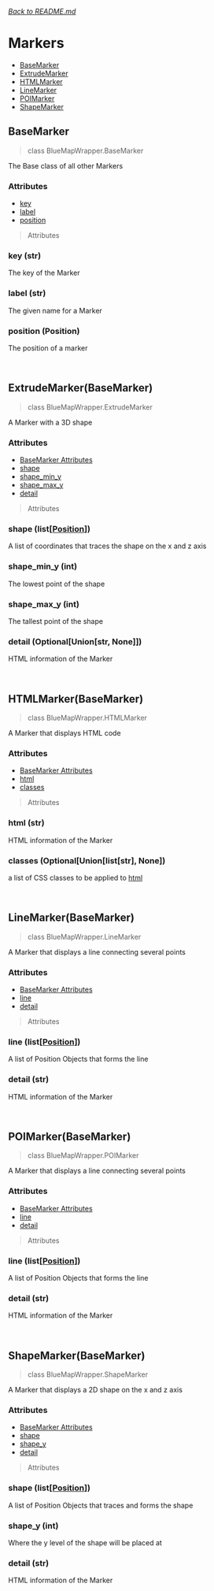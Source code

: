 *[<u>Back to README.md</u>](../README.md)*
# Markers
 - [BaseMarker](#basemarker)
 - [ExtrudeMarker](#extrudemarkerbasemarker)
 - [HTMLMarker](#htmlmarkerbasemarker)
 - [LineMarker](#linemarkerbasemarker)
 - [POIMarker](#poimarkerbasemarker)
 - [ShapeMarker](#shapemarkerbasemarker)

## BaseMarker
> class BlueMapWrapper.BaseMarker

The Base class of all other Markers
### Attributes
 - [key](#key-str)
 - [label](#label-str)
 - [position](#position-position)

> Attributes
### key (str)
The key of the Marker
### label (str)
The given name for a Marker
### position (Position)
The position of a marker

<br/>

## ExtrudeMarker(BaseMarker)
> class BlueMapWrapper.ExtrudeMarker

A Marker with a 3D shape
### Attributes
 - [BaseMarker Attributes](#attributes)
 - [shape](#shape-listposition)
 - [shape_min_y](#shape_min_y-int)
 - [shape_max_y](#shape_max_y-int)
 - [detail](#detail-optionalunionstr-none)

> Attributes
### shape (list[[Position]()])
A list of coordinates that traces the shape on the x and z axis
### shape_min_y (int)
The lowest point of the shape
### shape_max_y (int)
The tallest point of the shape
### detail (Optional[Union[str, None]])
HTML information of the Marker
 
<br/>

## HTMLMarker(BaseMarker)
> class BlueMapWrapper.HTMLMarker
 
A Marker that displays HTML code
### Attributes
 - [BaseMarker Attributes](#attributes)
 - [html](#html-str)
 - [classes](#classes-optionalunionliststr-none)

> Attributes
### html (str)
HTML information of the Marker
### classes (Optional[Union[list[str], None])
a list of CSS classes to be applied to [html](#html-str) 

<br/>

## LineMarker(BaseMarker)
> class BlueMapWrapper.LineMarker
 
A Marker that displays a line connecting several points
### Attributes
 - [BaseMarker Attributes](#attributes)
 - [line](#line-listposition)
 - [detail](#detail-str)

> Attributes
### line (list[[Position]()])
A list of Position Objects that forms the line
### detail (str)
HTML information of the Marker

<br/>

## POIMarker(BaseMarker)
> class BlueMapWrapper.POIMarker
 
A Marker that displays a line connecting several points
### Attributes
 - [BaseMarker Attributes](#attributes)
 - [line](#line-listposition)
 - [detail](#detail-str)

> Attributes
### line (list[[Position]()])
A list of Position Objects that forms the line
### detail (str)
HTML information of the Marker

<br/>

## ShapeMarker(BaseMarker)
> class BlueMapWrapper.ShapeMarker

A Marker that displays a 2D shape on the x and z axis
### Attributes
 - [BaseMarker Attributes](#attributes)
 - [shape](#shape-listposition-1)
 - [shape_y](#shape_y-int)
 - [detail](#detail-str-2)

> Attributes
### shape (list[[Position]()])
A list of Position Objects that traces and forms the shape
### shape_y (int)
Where the y level of the shape will be placed at
### detail (str)
HTML information of the Marker
